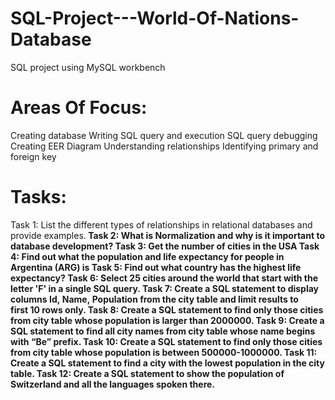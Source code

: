 # SQL-Project---World-Of-Nations-Database
SQL project using MySQL workbench 

# Areas Of Focus:
Creating database
Writing SQL query and execution 
SQL query debugging 
Creating EER Diagram
Understanding relationships
Identifying primary and foreign key

# Tasks:
Task 1: List the different types of relationships in relational databases  and provide examples.<b>
Task 2: What is Normalization and why is it important to database development?
Task 3: Get the number of cities in the USA
Task 4: Find out what the population and life expectancy for people in Argentina (ARG) is
Task 5: Find out what country has the highest life expectancy?
Task 6: Select 25 cities around the world that start with the letter 'F' in a single SQL query.
Task 7: Create a SQL statement to display columns Id, Name, Population from the city table and limit results to first 10 rows only.
Task 8: Create a SQL statement to find only those cities from city table whose population is larger than 2000000.
Task 9: Create a SQL statement to find all city names from city table whose name begins with “Be” prefix.
Task 10: Create a SQL statement to find only those cities from city table whose population is between 500000-1000000.
Task 11: Create a SQL statement to find a city with the lowest population in the city table.
Task 12: Create a SQL statement to show the population of Switzerland and all the languages spoken there.


